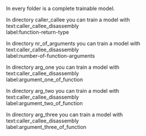 In every folder is a complete trainable model.

In directory caller_callee you can train a model with</br> text:caller_callee_disassembly</br>
label:function-return-type</br>

In directory nr_of_arguments you can train a model with</br> text:caller_callee_disassembly</br>
label:number-of-function-arguments</br>

In directory arg_one you can train a model with <br>
text:caller_callee_disassembly</br>
label:argument_one_of_function</br>

In directory arg_two you can train a model with</br> text:caller_callee_disassembly</br> 
label:argument_two_of_function</br>

In directory arg_three you can train a model with</br> text:caller_callee_disassembly</br>
label:argument_three_of_function</br>